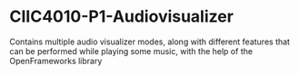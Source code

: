 # CIIC4010-P1-Audiovisualizer
Contains multiple audio visualizer modes, along with different features that can be performed while playing some music, with the help of the OpenFrameworks library
